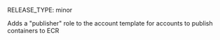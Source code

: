 RELEASE_TYPE: minor

Adds a "publisher" role to the account template for accounts to publish containers to ECR


